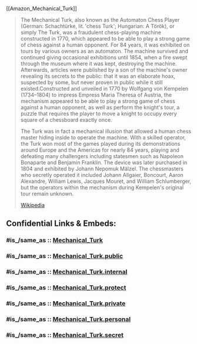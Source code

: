 
[[Amazon_Mechanical_Turk]]

> The Mechanical Turk, also known as the Automaton Chess Player (German: Schachtürke, lit. 'chess Turk'; Hungarian: A Török), or simply The Turk, was a fraudulent chess-playing machine constructed in 1770, which appeared to be able to play a strong game of chess against a human opponent. For 84 years, it was exhibited on tours by various owners as an automaton. The machine survived and continued giving occasional exhibitions until 1854, when a fire swept through the museum where it was kept, destroying the machine. Afterwards, articles were published by a son of the machine's owner revealing its secrets to the public: that it was an elaborate hoax, suspected by some, but never proven in public while it still existed.Constructed and unveiled in 1770 by Wolfgang von Kempelen (1734–1804) to impress Empress Maria Theresa of Austria, the mechanism appeared to be able to play a strong game of chess against a human opponent, as well as perform the knight's tour, a puzzle that requires the player to move a knight to occupy every square of a chessboard exactly once.
>
> The Turk was in fact a mechanical illusion that allowed a human chess master hiding inside to operate the machine. With a skilled operator, the Turk won most of the games played during its demonstrations around Europe and the Americas for nearly 84 years, playing and defeating many challengers including statesmen such as Napoleon Bonaparte and Benjamin Franklin. The device was later purchased in 1804 and exhibited by Johann Nepomuk Mälzel. The chessmasters who secretly operated it included Johann Allgaier, Boncourt, Aaron Alexandre, William Lewis, Jacques Mouret, and William Schlumberger, but the operators within the mechanism during Kempelen's original tour remain unknown.
>
> [Wikipedia](https://en.wikipedia.org/wiki/Mechanical%20Turk)


## Confidential Links & Embeds: 

### #is_/same_as :: [Mechanical_Turk](Mechanical_Turk.md) 

### #is_/same_as :: [Mechanical_Turk.public](/_public/Society/Economics/Business/Business-Entity/IT~Company/Amazon(Company)/Mechanical_Turk.public.md) 

### #is_/same_as :: [Mechanical_Turk.internal](/_internal/Society/Economics/Business/Business-Entity/IT~Company/Amazon(Company)/Mechanical_Turk.internal.md) 

### #is_/same_as :: [Mechanical_Turk.protect](/_protect/Society/Economics/Business/Business-Entity/IT~Company/Amazon(Company)/Mechanical_Turk.protect.md) 

### #is_/same_as :: [Mechanical_Turk.private](/_private/Society/Economics/Business/Business-Entity/IT~Company/Amazon(Company)/Mechanical_Turk.private.md) 

### #is_/same_as :: [Mechanical_Turk.personal](/_personal/Society/Economics/Business/Business-Entity/IT~Company/Amazon(Company)/Mechanical_Turk.personal.md) 

### #is_/same_as :: [Mechanical_Turk.secret](/_secret/Society/Economics/Business/Business-Entity/IT~Company/Amazon(Company)/Mechanical_Turk.secret.md)

